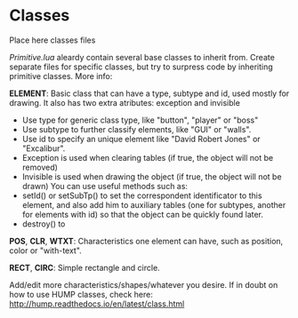 # Classes
Place here classes files

*Primitive.lua* aleardy contain several base classes to inherit from. Create separate files for specific classes, but try to surpress code by inheriting primitive classes. More info:

**ELEMENT**:
Basic class that can have a type, subtype and id, used mostly for drawing.
It also has two extra atributes: exception and invisible
 - Use type for generic class type, like "button", "player" or "boss"
 - Use subtype to further classify elements, like "GUI" or "walls".
 - Use id to specify an unique element like "David Robert Jones" or "Excalibur".
 - Exception is used when clearing tables (if true, the object will not be removed)
 - Invisible is used when drawing the object (if true, the object will not be drawn)
 You can use useful methods such as:
 - setId() or setSubTp() to set the correspondent identificator to this element, and also add him to auxiliary tables (one for subtypes, another for elements with id) so that the object can be quickly found later.
 - destroy() to

 **POS**, **CLR**, **WTXT**:
Characteristics one element can have, such as position, color or "with-text".

**RECT**, **CIRC**:
Simple rectangle and circle.


Add/edit more characteristics/shapes/whatever you desire. If in doubt on how to use HUMP classes, check here:
http://hump.readthedocs.io/en/latest/class.html
